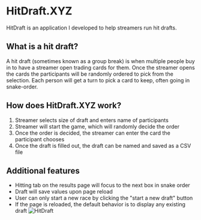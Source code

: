 # HitDraft.XYZ

HitDraft is an application I developed to help streamers run hit drafts.

## What is a hit draft?
A hit draft (sometimes known as a group break) is when multiple people buy in to have a streamer open trading cards for them. Once the streamer opens the cards the participants will be randomly ordered to pick from the selection. Each person will get a turn to pick a card to keep, often going in snake-order.

## How does HitDraft.XYZ work?
1. Streamer selects size of draft and enters name of participants
2. Streamer will start the game, which will randomly decide the order
3. Once the order is decided, the streamer can enter the card the participant chooses
4. Once the draft is filled out, the draft can be named and saved as a CSV file

## Additional features
- Hitting tab on the results page will focus to the next box in snake order
- Draft will save values upon page reload
- User can only start a new race by clicking the "start a new draft" button
- If the page is reloaded, the default behavior is to display any existing draft
![HitDraft](https://user-images.githubusercontent.com/96153171/182049472-b14d343f-7e1a-4cc8-aba3-f5ec815dd240.gif)
